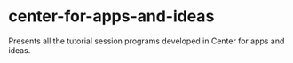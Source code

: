 # center-for-apps-and-ideas
Presents all the tutorial session programs developed in Center for apps and ideas.
